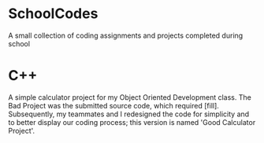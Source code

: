 # SchoolCodes
A small collection of coding assignments and projects completed during school

# C++
A simple calculator project for my Object Oriented Development class. The Bad Project was the submitted source code, which required [fill]. Subsequently, my teammates and I redesigned the code for simplicity and to better display our coding process; this version is named 'Good Calculator Project'.
